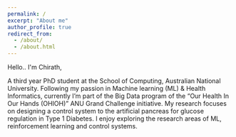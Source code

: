 ```yaml
---
permalink: /
excerpt: "About me"
author_profile: true
redirect_from: 
  - /about/
  - /about.html
---
```


Hello.. I'm Chirath, 

A third year PhD student at the School of Computing, Australian National University. Following my passion in Machine learning (ML) & Health Informatics, currently I’m part of the Big Data program of the “Our Health In Our Hands (OHIOH)” ANU Grand Challenge initiative. My research focuses on designing a control system to the artificial pancreas for glucose regulation in Type 1 Diabetes. I enjoy exploring the research areas of ML, reinforcement learning and control systems.

<!-- I completed my BSc (Hons) in Electronics & Telecommunication Engineering from the University of Moratuwa, Sri Lanka, and a product of Ananda College, Colombo 10. I have diverse interest areas in research such as AI, Machine Learning, Biomedical Signal Processing, Financial Analytics and Data Science. I'm a CIMA passed finalist, and have been able to successfully combine my engineering and accounting knowledge to work on develop algorithms focusing on financial predictions and fraud analytics. 

I believe that there is great potential to apply AI towards healthcare which undoubtedly will add great value. My passion in this domain lead towards working on projects related to Biomedical Engineering and Machine Learning. I have worked on disease prediction applications focusing on the Photoplethysmography (PPG) signals of users and injury prediction applications using Electromyography (EMG) signals and IMU data. Detailed descriptions and findings of the projects can be accessed through the Portfolio section.  -->

<!-- My philosophy is to keep everything simple, and I love to read, write and play the guitar, Chess during my leisure time. My thoughts are expressed in the form of a Blog which can be accessed through the Thoughts section. My passion is to work on novel research areas, where my ultimate goal is to combine my Engineering & Entrepreneurial skills to ensure great value addition to the society. -->
